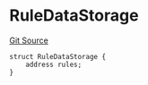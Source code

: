 # RuleDataStorage
[Git Source](https://github.com/thrackle-io/rules-engine/blob/9f8d8e88474215a5428a3c0196051d47d58e8650/src/protocol/economic/ruleProcessor/RuleProcessorDiamondLib.sol)


```solidity
struct RuleDataStorage {
    address rules;
}
```

